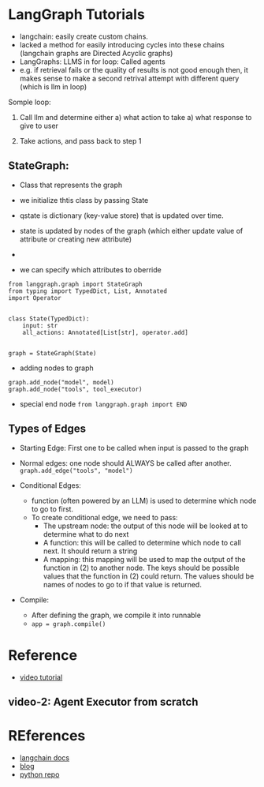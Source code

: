 # LangGraph Tutorials

- langchain: easily create custom chains.
- lacked a method for easily introducing cycles into these chains (langchain graphs are Directed Acyclic graphs)
- LangGraphs: LLMS in for loop: Called agents
- e.g. if retrieval fails or the quality of results is not good enough then, it makes sense to make a second retrival attempt with different query (which is llm in loop)

Somple loop:

1. Call llm and determine either
   a) what action to take
   a) what response to give to user

2. Take actions, and pass back to step 1

## StateGraph:

- Class that represents the graph
- we initialize thtis class by passing State
- qstate is dictionary (key-value store) that is updated over time.
- state is updated by nodes of the graph (which either update value of attribute or creating new attribute)
-

- we can specify which attributes to oberride

```
from langgraph.graph import StateGraph
from typing import TypedDict, List, Annotated
import Operator


class State(TypedDict):
    input: str
    all_actions: Annotated[List[str], operator.add]


graph = StateGraph(State)
```

- adding nodes to graph

```
graph.add_node("model", model)
graph.add_node("tools", tool_executor)
```

- special end node
  `from langgraph.graph import END`

## Types of Edges

- Starting Edge: First one to be called when input is passed to the graph

- Normal edges: one node should ALWAYS be called after another.
  `graph.add_edge("tools", "model")`

- Conditional Edges:
  - function (often powered by an LLM) is used to determine which node to go to first.
  - To create conditional edge, we need to pass:
    - The upstream node: the output of this node will be looked at to determine what to do next
    - A function: this will be called to determine which node to call next. It should return a string
    - A mapping: this mapping will be used to map the output of the function in (2) to another node. The keys should be possible values that the function in (2) could return. The values should be names of nodes to go to if that value is returned.
- Compile:
  - After defining the graph, we compile it into runnable
  - `app = graph.compile()`

# Reference

- [video tutorial](https://www.youtube.com/watch?v=5h-JBkySK34&list=PLfaIDFEXuae16n2TWUkKq5PgJ0w6Pkwtg)

## video-2: Agent Executor from scratch

# REferences

- [langchain docs](https://python.langchain.com/docs/how_to/#agents)
- [blog](https://blog.langchain.dev/langgraph/)
- [python repo](https://github.com/langchain-ai/langgraph/tree/main?ref=blog.langchain.dev)
